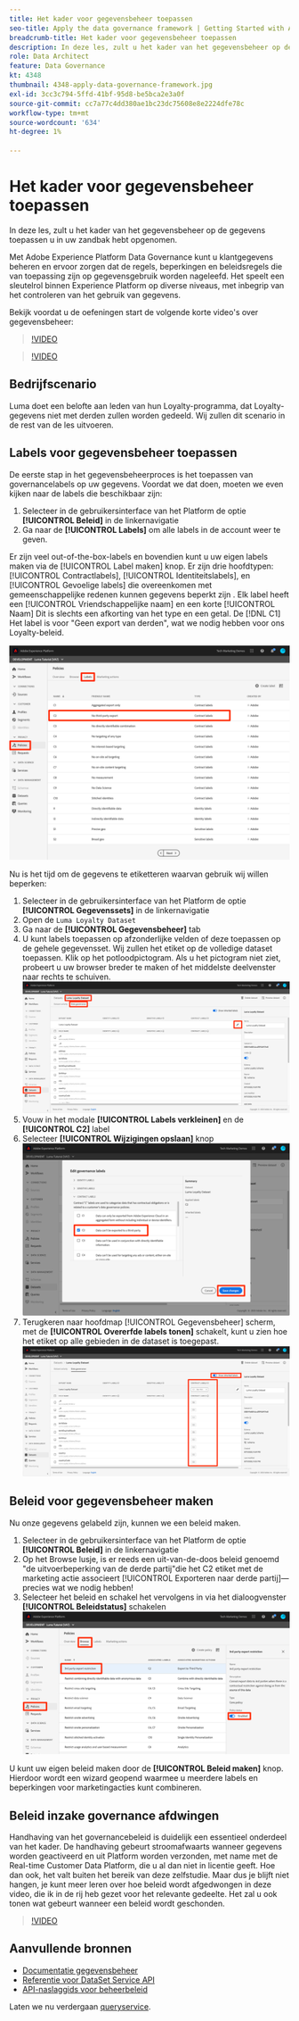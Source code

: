 ```yaml
---
title: Het kader voor gegevensbeheer toepassen
seo-title: Apply the data governance framework | Getting Started with Adobe Experience Platform for Data Architects and Data Engineers
breadcrumb-title: Het kader voor gegevensbeheer toepassen
description: In deze les, zult u het kader van het gegevensbeheer op de gegevens toepassen u in uw zandbak hebt opgenomen.
role: Data Architect
feature: Data Governance
kt: 4348
thumbnail: 4348-apply-data-governance-framework.jpg
exl-id: 3cc3c794-5ffd-41bf-95d8-be5bca2e3a0f
source-git-commit: cc7a77c4dd380ae1bc23dc75608e8e2224dfe78c
workflow-type: tm+mt
source-wordcount: '634'
ht-degree: 1%

---
```


# Het kader voor gegevensbeheer toepassen

<!--15min-->

In deze les, zult u het kader van het gegevensbeheer op de gegevens toepassen u in uw zandbak hebt opgenomen.

Met Adobe Experience Platform Data Governance kunt u klantgegevens beheren en ervoor zorgen dat de regels, beperkingen en beleidsregels die van toepassing zijn op gegevensgebruik worden nageleefd. Het speelt een sleutelrol binnen Experience Platform op diverse niveaus, met inbegrip van het controleren van het gebruik van gegevens.

Bekijk voordat u de oefeningen start de volgende korte video&#39;s over gegevensbeheer:
>[!VIDEO](https://video.tv.adobe.com/v/36653?quality=12&learn=on)

>[!VIDEO](https://video.tv.adobe.com/v/29708?quality=12&learn=on)

<!--
## Permissions required

In the [Configure Permissions](configure-permissions.md) lesson, you set up all the access controls required to complete this lesson, specifically:

* Permission items **[!UICONTROL Data Governance]** > **[!UICONTROL Manage Usage Labels]**, **[!UICONTROL Manage Data Usage Policies]** and **[!UICONTROL View Data Usage Policies]**
* Permission items **[!UICONTROL Data Management]** > **[!UICONTROL View Datasets]** and **[!UICONTROL Manage Datasets]**
* Permission item **[!UICONTROL Sandboxes]** > `Luma Tutorial`
* User-role access to the `Luma Tutorial Platform` Product Profile
-->

## Bedrijfscenario

Luma doet een belofte aan leden van hun Loyalty-programma, dat Loyalty-gegevens niet met derden zullen worden gedeeld. Wij zullen dit scenario in de rest van de les uitvoeren.

## Labels voor gegevensbeheer toepassen

De eerste stap in het gegevensbeheerproces is het toepassen van governancelabels op uw gegevens. Voordat we dat doen, moeten we even kijken naar de labels die beschikbaar zijn:

1. Selecteer in de gebruikersinterface van het Platform de optie **[!UICONTROL Beleid]** in de linkernavigatie
1. Ga naar de **[!UICONTROL Labels]** om alle labels in de account weer te geven.

Er zijn veel out-of-the-box-labels en bovendien kunt u uw eigen labels maken via de [!UICONTROL Label maken] knop. Er zijn drie hoofdtypen: [!UICONTROL Contractlabels], [!UICONTROL Identiteitslabels], en [!UICONTROL Gevoelige labels] die overeenkomen met gemeenschappelijke redenen kunnen gegevens beperkt zijn . Elk label heeft een [!UICONTROL Vriendschappelijke naam] en een korte [!UICONTROL Naam] Dit is slechts een afkorting van het type en een getal. De [!DNL C1] Het label is voor &quot;Geen export van derden&quot;, wat we nodig hebben voor ons Loyalty-beleid.

![Label voor gegevensbeheer](assets/governance-policies.png)

Nu is het tijd om de gegevens te etiketteren waarvan gebruik wij willen beperken:

1. Selecteer in de gebruikersinterface van het Platform de optie **[!UICONTROL Gegevenssets]** in de linkernavigatie
1. Open de `Luma Loyalty Dataset`
1. Ga naar de **[!UICONTROL Gegevensbeheer]** tab
1. U kunt labels toepassen op afzonderlijke velden of deze toepassen op de gehele gegevensset. Wij zullen het etiket op de volledige dataset toepassen. Klik op het potloodpictogram. Als u het pictogram niet ziet, probeert u uw browser breder te maken of het middelste deelvenster naar rechts te schuiven.
   ![Data Governance](assets/governance-dataset.png)
1. Vouw in het modale **[!UICONTROL Labels verkleinen]** en de **[!UICONTROL C2]** label
1. Selecteer **[!UICONTROL Wijzigingen opslaan]** knop
   ![Gegevensbeheer](assets/governance-applyLabel.png)
1. Terugkeren naar hoofdmap [!UICONTROL Gegevensbeheer] scherm, met de **[!UICONTROL Overerfde labels tonen]** schakelt, kunt u zien hoe het etiket op alle gebieden in de dataset is toegepast.
   ![Gegevensbeheer](assets/governance-labelsAdded.png)


<!--adding extra, unnecessary fields from field groups makes it harder to see which fields really need labels-->
<!--Are there any best practices for applying governance labels-->

## Beleid voor gegevensbeheer maken

Nu onze gegevens gelabeld zijn, kunnen we een beleid maken.

1. Selecteer in de gebruikersinterface van het Platform de optie **[!UICONTROL Beleid]** in de linkernavigatie
1. Op het Browse lusje, is er reeds een uit-van-de-doos beleid genoemd &quot;de uitvoerbeperking van de derde partij&quot;die het C2 etiket met de marketing actie associeert [!UICONTROL Exporteren naar derde partij]—precies wat we nodig hebben!
1. Selecteer het beleid en schakel het vervolgens in via het dialoogvenster **[!UICONTROL Beleidstatus]** schakelen
   ![Gegevensbeheer](assets/governance-enablePolicy.png)

U kunt uw eigen beleid maken door de **[!UICONTROL Beleid maken]** knop. Hierdoor wordt een wizard geopend waarmee u meerdere labels en beperkingen voor marketingacties kunt combineren.

## Beleid inzake governance afdwingen

Handhaving van het governancebeleid is duidelijk een essentieel onderdeel van het kader. De handhaving gebeurt stroomafwaarts wanneer gegevens worden geactiveerd en uit Platform worden verzonden, met name met de Real-time Customer Data Platform, die u al dan niet in licentie geeft. Hoe dan ook, het valt buiten het bereik van deze zelfstudie. Maar dus je blijft niet hangen, je kunt meer leren over hoe beleid wordt afgedwongen in deze video, die ik in de rij heb gezet voor het relevante gedeelte. Het zal u ook tonen wat gebeurt wanneer een beleid wordt geschonden.

>[!VIDEO](https://video.tv.adobe.com/v/33631/?t=151&quality=12&learn=on)


## Aanvullende bronnen

* [Documentatie gegevensbeheer](https://experienceleague.adobe.com/docs/experience-platform/data-governance/home.html)
* [Referentie voor DataSet Service API](https://www.adobe.io/experience-platform-apis/references/dataset-service/)
* [API-naslaggids voor beheerbeleid](https://www.adobe.io/experience-platform-apis/references/policy-service/)

Laten we nu verdergaan [queryservice](run-queries.md).
